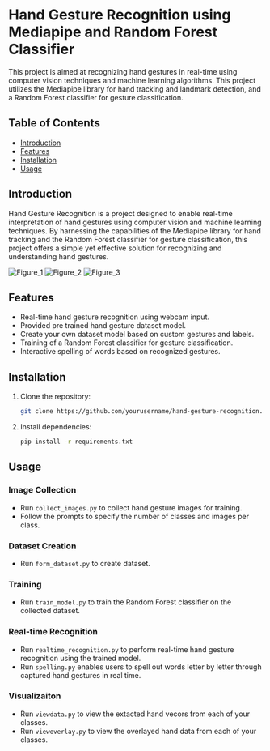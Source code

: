 # Hand Gesture Recognition using Mediapipe and Random Forest Classifier

This project is aimed at recognizing hand gestures in real-time using computer vision techniques and machine learning algorithms. This project utilizes the Mediapipe library for hand tracking and landmark detection, and a Random Forest classifier for gesture classification.

## Table of Contents

- [Introduction](#introduction)
- [Features](#features)
- [Installation](#installation)
- [Usage](#usage)

## Introduction

Hand Gesture Recognition is a project designed to enable real-time interpretation of hand gestures using computer vision and machine learning techniques. By harnessing the capabilities of the Mediapipe library for hand tracking and the Random Forest classifier for gesture classification, this project offers a simple yet effective solution for recognizing and understanding hand gestures.

![Figure_1](https://github.com/josephjquinn/asl-model/assets/81782398/651c56d5-bbc7-49d0-971b-fa75aba3a667)
![Figure_2](https://github.com/josephjquinn/asl-model/assets/81782398/9f25fc88-c3d2-4b69-933c-18239dc2dae2)
![Figure_3](https://github.com/josephjquinn/asl-model/assets/81782398/86428435-dec7-4268-a8ae-bc672fabcc3a)

## Features

- Real-time hand gesture recognition using webcam input.
- Provided pre trained hand gesture dataset model.
- Create your own dataset model based on custom gestures and labels.
- Training of a Random Forest classifier for gesture classification.
- Interactive spelling of words based on recognized gestures.

## Installation

1. Clone the repository:

   ```bash
   git clone https://github.com/yourusername/hand-gesture-recognition.git](https://github.com/josephjquinn/asl-model)
   ```

2. Install dependencies:

   ```bash
   pip install -r requirements.txt
   ```

## Usage

### Image Collection

- Run `collect_images.py` to collect hand gesture images for training.
- Follow the prompts to specify the number of classes and images per class.

### Dataset Creation

- Run `form_dataset.py` to create dataset.

### Training

- Run `train_model.py` to train the Random Forest classifier on the collected dataset.

### Real-time Recognition

- Run `realtime_recognition.py` to perform real-time hand gesture recognition using the trained model.
- Run `spelling.py` enables users to spell out words letter by letter through captured hand gestures in real time.

### Visualizaiton

- Run `viewdata.py` to view the extacted hand vecors from each of your classes.
- Run `viewoverlay.py` to view the overlayed hand data from each of your classes.
